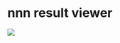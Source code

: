 # nnn result viewer
![](https://cloud.githubusercontent.com/assets/6814758/15390788/b2329f1e-1df8-11e6-98f9-6a690b4753b3.jpg)
